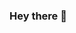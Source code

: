 ### Hey there 👋

<!--
**shreyagath/shreyagath** is a ✨ _special_ ✨ repository because its `README.md` (this file) appears on your GitHub profile.

Here are some ideas to get you started:

- 🔭 I’m currently working on Industry Visit Management System
- 🌱 I’m currently learning Python
- 👯 I’m looking to collaborate on java development,web development
- 📫 How to reach me: shreyagath@gmail.com

SKILLS
C++ C Java R HTML CSS

Languages
English German Hindi Marathi


-->
